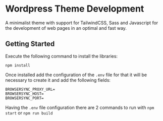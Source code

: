 # Wordpress Theme Development

A minimalist theme with support for TailwindCSS, Sass and Javascript for the development of web pages in an optimal and fast way.

## Getting Started

Execute the following command to install the libraries:

`npm install`

Once installed add the configuration of the `.env` file for that it will be necessary to create it and add the following fields:

```
BROWSERSYNC_PROXY_URL=
BROWSERSYNC_HOST=
BROWSERSYNC_PORT=
```

Having the `.env` file configuration there are 2 commands to run with `npm start` or `npm run build`
